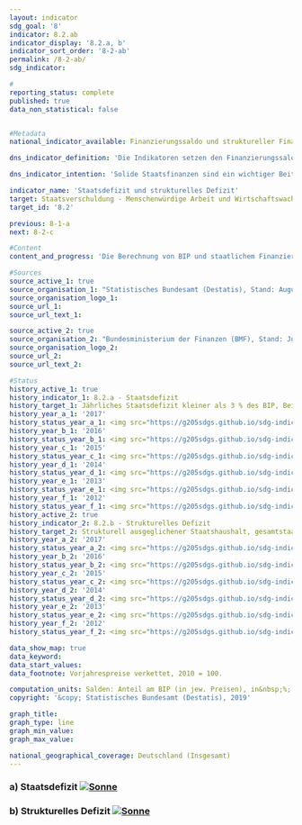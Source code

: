 ```yaml
---                   
layout: indicator                   
sdg_goal: '8'                   
indicator: 8.2.ab                   
indicator_display: '8.2.a, b'                   
indicator_sort_order: '8-2-ab'                   
permalink: /8-2-ab/                   
sdg_indicator:                    

#                   
reporting_status: complete                   
published: true                   
data_non_statistical: false                   


#Metadata                   
national_indicator_available: Finanzierungssaldo und struktureller Finanzierungssaldo des Staates                   

dns_indicator_definition: 'Die Indikatoren setzen den Finanzierungssaldo des Staates (Defizit bzw. Überschuss) und den strukturellen Finanzierungssaldo in Relation zum Bruttoinlandsprodukt (BIP) in jeweiligen Preisen. Der staatliche Finanzierungssaldo berechnet sich aus Staatseinnahmen abzüglich Staatsausgaben in der Abgrenzung der Volkswirtschaftlichen Gesamtrechnungen. Beim jährlichen strukturellen Saldo handelt es sich um denjenigen Teil des Finanzierungssaldos, der nicht auf konjunkturelle Schwankungen und temporäre Effekte zurückzuführen ist.'                   

dns_indicator_intention: 'Solide Staatsfinanzen sind ein wichtiger Beitrag zu einer nachhaltigen Finanzpolitik. Eine Politik, die heutige Staatsausgaben übermäßig durch Neuverschuldung finanzieren würde und die Rückzahlung dieser Schulden allein zukünftigen Generationen überließe, wäre nicht tragfähig. Entsprechend den Konvergenzkriterien für die Europäische Union (sogenannte Maastricht-Kriterien) soll das jährliche Staatsdefizit weniger als 3&nbsp;% des BIP betragen. Das strukturelle Defizit soll maximal 0,5&nbsp;% des BIP betragen. Dies entspricht den Vorgaben des europäischen Stabilitäts- und Wachstumspaktes. Der Grundsatz des strukturell ausgeglichenen Haushalts ist seit 2009 auch im Grundgesetz verankert (Artikel 109, sogenannte Schuldenbremse).'                   

indicator_name: 'Staatsdefizit und strukturelles Defizit'                   
target: Staatsverschuldung - Menschenwürdige Arbeit und Wirtschaftswachstum                   
target_id: '8.2'                   

previous: 8-1-a                   
next: 8-2-c                   

#Content                    
content_and_progress: 'Die Berechnung von BIP und staatlichem Finanzierungssaldo ist durch das Europäische System Volkswirtschaftlicher Gesamtrechnungen (ESVG) vorgegeben und wird vom Statistischen Bundesamt durchgeführt. Der strukturelle Finanzierungssaldo wird hingegen vom Bundesministerium der Finanzen ermittelt. Bei der Berechnung des Staatsdefizits werden die Finanzen der Gebietskörperschaften, also von Bund, Ländern und Gemeinden und die Finanzen der Sozialversicherung berücksichtigt. Zudem werden weitere Einheiten (sogenannte Extrahaushalte) – wie zum Beispiel der Sonderfonds zur Finanzmarktstabilisierung, die nach den Vorgaben des ESVG dem Sektor Staat zuzuordnen sind, einbezogen. Die Werte basieren im Wesentlichen für den Bundeshaushalt auf den Rechnungsergebnissen des Bundesministeriums der Finanzen bzw. für die Länder und Gemeinden auf den vierteljährlichen Kassenergebnissen der Finanzstatistik. <br><br>Im Jahr 2014 erzielte der Staat insgesamt einen Überschuss von 16,7 Milliarden Euro und damit erstmals seit der Finanzmarkt- und Wirtschaftskrise 2008/2009 ein positives Ergebnis. 2017 betrug der Finanzierungsüberschuss 34,0 Milliarden Euro. Dabei lag der Überschuss des Bundes bei 6,1 Milliarden Euro. Zugleich wiesen die Länder zusammen mit 8,3 Milliarden Euro zum wiederholten Mal einen Überschuss auf. Auch die Ergebnisse der Gemeinden (9,5 Milliarden Euro) und der Sozialversicherung (10,1 Milliarden Euro) waren positiv. Der gesamtstaatliche Haushalt wies 2017 einen strukturellen Überschuss von 1,5&nbsp;% (vorläufiger Wert) des BIP aus. Somit wurden die Konvergenzkriterien der EU sowohl für das Staatsdefizit als auch für das strukturelle Defizit seit dem Jahr 2012 eingehalten. <br><br>Über den gesamten Zeitraum von 1991 bis 2017 betrachtet sind die Einnahmen des Staates stärker gestiegen (116,0&nbsp;%) als das BIP (107,5&nbsp;%) in jeweiligen Preisen und die Ausgaben (96,6&nbsp;%). Der Anteil der Staatseinnahmen gemessen am BIP erhöhte sich daher von 43,2&nbsp;% auf 45,0&nbsp;%. Allerdings ist das höhere Wachstum der Einnahmen erst ab dem Jahr 2011 zu beobachten. <br><br>Auf der Ausgabenseite zeigt sich ein überdurchschnittlicher Anstieg der sozialen Sachleistungen. Diese stiegen seit 1991 um 176,7&nbsp;%, während die größte Position auf der Ausgabenseite, die monetären Sozialleistungen, mit einem Zuwachs von 114,9&nbsp;% einen nur leicht stärkeren Anstieg als das BIP (107,5&nbsp;%) verzeichnete. Die monetären Sozialleistungen fallen zu rund 70&nbsp;% bei der Sozialversicherung und dort überwiegend in Form von Renten und Arbeitslosengeld an. Die monetären Sozialleistungen sind ab 2003, gemessen als Anteil am BIP, von 18,4 auf 15,4&nbsp;% gefallen, was insbesondere auf die stark reduzierten Zahlungen der Arbeitslosenversicherung zurückzuführen ist: Diese sanken zwischen 2003 und 2017, als Folge der Hartz-Gesetzgebung und eines Aufschwungs am Arbeitsmarkt, um rund 24 Milliarden Euro.'                   

#Sources
source_active_1: true                           
source_organisation_1: "Statistisches Bundesamt (Destatis), Stand: August 2018"                           
source_organisation_logo_1:                            
source_url_1:                            
source_url_text_1:                            

source_active_2: true                           
source_organisation_2: "Bundesministerium der Finanzen (BMF), Stand: Juli 2018"                           
source_organisation_logo_2:                            
source_url_2:                            
source_url_text_2:                            

#Status                   
history_active_1: true                   
history_indicator_1: 8.2.a - Staatsdefizit                   
history_target_1: Jährliches Staatsdefizit kleiner als 3 % des BIP, Beibehaltung bis 2030
history_year_a_1: '2017'                           
history_status_year_a_1: <img src="https://g205sdgs.github.io/sdg-indicators/public/Wettersymbole/Sonne.png" alt="Sonne" />
history_year_b_1: '2016'                           
history_status_year_b_1: <img src="https://g205sdgs.github.io/sdg-indicators/public/Wettersymbole/Sonne.png" alt="Sonne" />
history_year_c_1: '2015'                           
history_status_year_c_1: <img src="https://g205sdgs.github.io/sdg-indicators/public/Wettersymbole/Sonne.png" alt="Sonne" />
history_year_d_1: '2014'                           
history_status_year_d_1: <img src="https://g205sdgs.github.io/sdg-indicators/public/Wettersymbole/Sonne.png" alt="Sonne" />
history_year_e_1: '2013'                           
history_status_year_e_1: <img src="https://g205sdgs.github.io/sdg-indicators/public/Wettersymbole/Sonne.png" alt="Sonne" />
history_year_f_1: '2012'                           
history_status_year_f_1: <img src="https://g205sdgs.github.io/sdg-indicators/public/Wettersymbole/Leicht bewölkt.png" alt="Leicht bewölkt" />
history_active_2: true                   
history_indicator_2: 8.2.b - Strukturelles Defizit                   
history_target_2: Strukturell ausgeglichener Staatshaushalt, gesamtstaatliches strukturelles Defizit von max. 0,5 % des BIP, Beibehaltung bis 2030
history_year_a_2: '2017'                           
history_status_year_a_2: <img src="https://g205sdgs.github.io/sdg-indicators/public/Wettersymbole/Sonne.png" alt="Sonne" />
history_year_b_2: '2016'                           
history_status_year_b_2: <img src="https://g205sdgs.github.io/sdg-indicators/public/Wettersymbole/Sonne.png" alt="Sonne" />
history_year_c_2: '2015'                           
history_status_year_c_2: <img src="https://g205sdgs.github.io/sdg-indicators/public/Wettersymbole/Sonne.png" alt="Sonne" />
history_year_d_2: '2014'                           
history_status_year_d_2: <img src="https://g205sdgs.github.io/sdg-indicators/public/Wettersymbole/Sonne.png" alt="Sonne" />
history_year_e_2: '2013'                           
history_status_year_e_2: <img src="https://g205sdgs.github.io/sdg-indicators/public/Wettersymbole/Sonne.png" alt="Sonne" />
history_year_f_2: '2012'                           
history_status_year_f_2: <img src="https://g205sdgs.github.io/sdg-indicators/public/Wettersymbole/Sonne.png" alt="Sonne" />

data_show_map: true
data_keyword:                    
data_start_values:                    
data_footnote: Vorjahrespreise verkettet, 2010 = 100.                   

computation_units: Salden: Anteil am BIP (in jew. Preisen), in&nbsp;%; BIP: Veränderung ggü. dem Vorjahr, in&nbsp;%                   
copyright: '&copy; Statistisches Bundesamt (Destatis), 2019'                   

graph_title:                    
graph_type: line                   
graph_min_value:                    
graph_max_value:                    

national_geographical_coverage: Deutschland (Insgesamt)                   
---
```

<h3>a) Staatsdefizit                               
  <a href="https://nachhaltige-entwicklung-deutschland.github.io/open-sdg-site-starter/status/"><img src="https://g205sdgs.github.io/sdg-indicators/public/Wettersymbole/Sonne.png" alt="Sonne" />                               
  </a>                               
</h3>                               

<h3>b) Strukturelles Defizit                               
  <a href="https://nachhaltige-entwicklung-deutschland.github.io/open-sdg-site-starter/status/"><img src="https://g205sdgs.github.io/sdg-indicators/public/Wettersymbole/Sonne.png" alt="Sonne" />                               
  </a>                               
</h3>